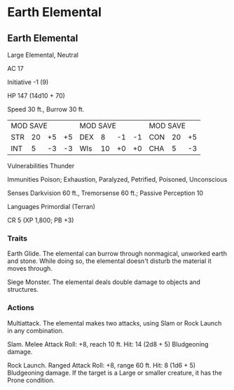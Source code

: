 # Earth Elemental

## Earth Elemental

Large Elemental, Neutral

AC 17

Initiative -1 (9)

HP 147 (14d10 + 70)

Speed 30 ft., Burrow 30 ft.

<table><tr><td colspan="4">MOD SAVE</td><td colspan="4">MOD SAVE</td><td colspan="3">MOD SAVE</td></tr><tr><td>STR</td><td>20</td><td>+5</td><td>+5</td><td>DEX</td><td>8</td><td>-1</td><td>-1</td><td>CON</td><td>20</td><td>+5</td></tr><tr><td>INT</td><td>5</td><td>-3</td><td>-3</td><td>WIs</td><td>10</td><td>+0</td><td>+0</td><td>CHA</td><td>5</td><td>-3</td></tr></table>

Vulnerabilities Thunder

Immunities Poison; Exhaustion, Paralyzed, Petrified, Poisoned, Unconscious

Senses Darkvision 60 ft., Tremorsense 60 ft.; Passive Perception 10

Languages Primordial (Terran)

CR 5 (XP 1,800; PB +3)

### Traits

Earth Glide. The elemental can burrow through nonmagical, unworked earth and stone. While doing so, the elemental doesn't disturb the material it moves through.

Siege Monster. The elemental deals double damage to objects and structures.

### Actions

Multiattack. The elemental makes two attacks, using Slam or Rock Launch in any combination.

Slam. Melee Attack Roll: +8, reach 10 ft. Hit: 14 (2d8 + 5) Bludgeoning damage.

Rock Launch. Ranged Attack Roll: +8, range 60 ft. Hit: 8 (1d6 + 5) Bludgeoning damage. If the target is a Large or smaller creature, it has the Prone condition.
